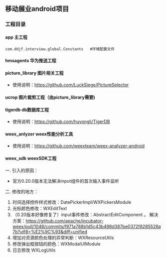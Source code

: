 ## 移动展业android项目


### 工程目录

#### app 主工程
    com.ddjf.interview.global.Constants   #环境配置文件

#### hmsagents 华为推送工程

#### picture_library 图片相关工程
- 使用说明：https://github.com/LuckSiege/PictureSelector

#### ucrop 图片裁剪工程（由picture_library需要)

#### tigerdb db数据库工程
- 使用说明：https://github.com/huyongli/TigerDB

#### weex_anlyzer weex性能分析工具
- 使用说明：https://github.com/weexteam/weex-analyzer-android

#### weex_sdk weexSDK工程
一. 引入的原因：
  -  官方0.20.0版本无法解决input组件的首次输入事件监听

二. 修改的地方：
1. 时间选择控件样式修改：DatePickerImpl/WXPickersModule
2. 光标颜色修改：WXEditText
3. （0.20版本好像修复了）input事件修改：AbstractEditComponent 。 解决方案：https://github.com/apache/incubator-weex/pull/1048/commits/f971a788b1d5c43b498d387be0372f8285528a7b?utf8=%E2%9C%93&diff=unified
4. 增加对资源颜色处理的异常判断：WXResourceUtils
5. 修改弹出框按钮的颜色：WXModalUIModule
6. 日志修改 WXLogUtils
